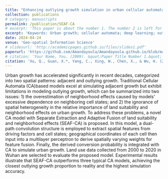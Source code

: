 ```yaml
---
title: "Enhancing outlying growth simulation in urban cellular automata via intelligent extraction-fusion of land suitability and neighborhood effects: a case study of Wuhan, China"
collection: publications
# category: manuscripts
permalink: /publication/SEAF-CA
# excerpt: 'This paper is about the number 1. The number 2 is left for future work.'
excerpt: 'Keywords: Urban growth; cellular automata; deep learning; outlying growth; land suitability; neighborhood effects'
date: 2024-04-24
venue: 'Geo-spatial Information Science'
# slidesurl: 'http://academicpages.github.io/files/slides1.pdf'
paperurl: 'https://github.com/Amandayoula/Amandayoula.github.io/blob/master/files/Xu%20%E7%AD%89%20-%202024%20-%20Enhancing%20outlying%20growth%20simulation%20in%20urban%20cellular%20automata%20via%20intelligent%20extraction-fusion%20of.pdf'
# citation: 'Your Name, You. (2009). &quot;Paper Title Number 1.&quot; <i>Journal 1</i>. 1(1).'
citation: 'Xu, Q., Guan, X.*, Yang, C., Xing, W., Chen, X., & Wu, H. (2024). Enhancing outlying growth simulation in urban cellular automata via intelligent extraction-fusion of land suitability and neighborhood effects: a case study of Wuhan, China. In Geo-spatial Information Science, 1-19.'
---
```


Urban growth has accelerated significantly in recent decades, categorized into two spatial patterns: adjacent and outlying growth. Traditional Cellular Automata (CA)based models excel at simulating adjacent growth but exhibit limitations in modeling outlying growth, which can be summarized into two issues: 1) the overestimation of neighborhood effects caused by models’ excessive dependence on neighboring cell states; and 2) the ignorance of spatial heterogeneity in the relative importance of land suitability and neighborhood effects on urban growth. To address these problems, a novel CA model with Separate Extraction and Adaptive Fusion of land suitability and neighborhood effects (SEAF-CA) is proposed. In this model, a dual-path convolution structure is employed to extract spatial features from driving factors and cell states; geographical coordinates of each cell then input into a multilayer perceptron to derive spatially varying weights for feature fusion. Finally, the derived conversion probability is integrated with CA to simulate urban growth. Land use data collected from 2000 to 2020 in Wuhan are selected to evaluate the proposed model. Experimental results illustrate that SEAF-CA outperforms three typical CA models, achieving the closest outlying growth proportion to reality and the highest simulation accuracy.

